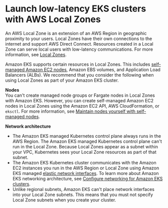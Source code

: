 # Launch low\-latency EKS clusters with AWS Local Zones<a name="local-zones"></a>

An AWS Local Zone is an extension of an AWS Region in geographic proximity to your users\. Local Zones have their own connections to the internet and support AWS Direct Connect\. Resources created in a Local Zone can serve local users with low\-latency communications\. For more information, see [Local Zones](https://docs.aws.amazon.com/AWSEC2/latest/UserGuide/using-regions-availability-zones.html#concepts-local-zones)\. 

Amazon EKS supports certain resources in Local Zones\. This includes [self\-managed Amazon EC2 nodes](worker.md), Amazon EBS volumes, and Application Load Balancers \(ALBs\)\. We recommend that you consider the following when using Local Zones as part of your Amazon EKS cluster\. 

**Nodes**  
You can't create managed node groups or Fargate nodes in Local Zones with Amazon EKS\. However, you can create self\-managed Amazon EC2 nodes in Local Zones using the Amazon EC2 API, AWS CloudFormation, or `eksctl`\. For more information, see [Maintain nodes yourself with self\-managed nodes](worker.md)\.

**Network architecture**
+ The Amazon EKS managed Kubernetes control plane always runs in the AWS Region\. The Amazon EKS managed Kubernetes control plane can't run in the Local Zone\. Because Local Zones appear as a subnet within your VPC, Kubernetes sees your Local Zone resources as part of that subnet\. 
+ The Amazon EKS Kubernetes cluster communicates with the Amazon EC2 instances you run in the AWS Region or Local Zone using Amazon EKS managed [elastic network interfaces](https://docs.aws.amazon.com/AWSEC2/latest/UserGuide/using-eni.html)\. To learn more about Amazon EKS networking architecture, see [Configure networking for Amazon EKS clusters](eks-networking.md)\.
+ Unlike regional subnets, Amazon EKS can't place network interfaces into your Local Zone subnets\. This means that you must not specify Local Zone subnets when you create your cluster\.